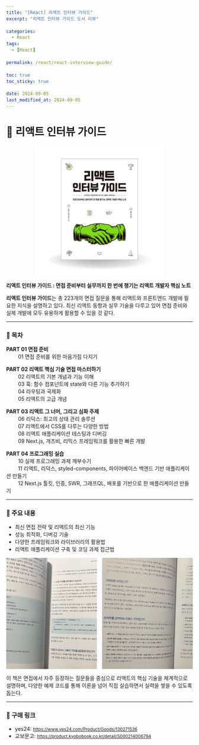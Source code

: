 ```yaml
---
title: "[React] 리액트 인터뷰 가이드"
excerpt: "리액트 인터뷰 가이드 도서 리뷰"

categories:
  - React
tags:
  - [React]

permalink: /react/react-interview-guide/

toc: true
toc_sticky: true

date: 2024-09-05
last_modified_at: 2024-09-05
---
```


# 📗 리액트 인터뷰 가이드

<div style="text-align: center;">
  <img src="/assets/images/posts_img/frontend/react-interview-guide-cover.png" alt="React Interview Guide Cover" style="width:350px; height:350px;">
</div>

**리액트 인터뷰 가이드 : 면접 준비부터 실무까지 한 번에 챙기는 리액트 개발자 핵심 노트**

**리액트 인터뷰 가이드**는 총 223개의 면접 질문을 통해 리액트와 프론트엔드 개발에 필요한 지식을 설명하고 있다. 최신 리액트 동향과 실무 기술을 다루고 있어 면접 준비와 실제 개발에 모두 유용하게 활용할 수 있을 것 같다.

---

### 📌 목차

**PART 01 면접 준비**  
　　 01 면접 준비를 위한 마음가짐 다지기

**PART 02 리액트 핵심 기술 면접 마스터하기**  
　　 02 리액트의 기본 개념과 기능 이해  
　　 03 훅: 함수 컴포넌트에 state와 다른 기능 추가하기  
　　 04 라우팅과 국제화  
　　 05 리액트의 고급 개념

**PART 03 리액트 그 너머, 그리고 심화 주제**  
　　 06 리덕스: 최고의 상태 관리 솔루션  
　　 07 리액트에서 CSS를 다루는 다양한 방법  
　　 08 리액트 애플리케이션 테스팅과 디버깅  
　　 09 Next.js, 개츠비, 리믹스 프레임워크를 활용한 빠른 개발

**PART 04 프로그래밍 실습**  
　　 10 실제 프로그래밍 과제 깨부수기  
　　 11 리액트, 리덕스, styled-components, 파이어베이스 백엔드 기반 애플리케이션 만들기  
　　 12 Next.js 툴킷, 인증, SWR, 그래프QL, 배포를 기반으로 한 애플리케이션 만들기

---

### 📖 주요 내용

- 최신 면접 전략 및 리액트의 최신 기능
- 성능 최적화, 디버깅 기술
- 다양한 프레임워크와 라이브러리의 활용법
- 리액트 애플리케이션 구축 및 코딩 과제 접근법

<div style="display: flex; overflow-x: auto; white-space: nowrap; justify-content: center;">
  <img src="/assets/images/posts_img/frontend/example-code.jpg" alt="Example Code" style="width:300px; height:300px; display: inline-block;">　
  <img src="/assets/images/posts_img/frontend/tech-explanation.jpg" alt="Tech Explanation" style="width:300px; height:300px; display: inline-block;">
</div>

이 책은 면접에서 자주 등장하는 질문들을 중심으로 리액트의 핵심 기술을 체계적으로 설명하며, 다양한 예제 코드를 통해 이론을 넘어 직접 실습하면서 실력을 쌓을 수 있도록 돕는다.

---

### 🔗 구매 링크

- yes24: <small><a href="https://www.yes24.com/Product/Goods/130271536">https://www.yes24.com/Product/Goods/130271536</a></small>
- 교보문고: <small><a href="https://product.kyobobook.co.kr/detail/S000214006794">https://product.kyobobook.co.kr/detail/S000214006794</a></small>
